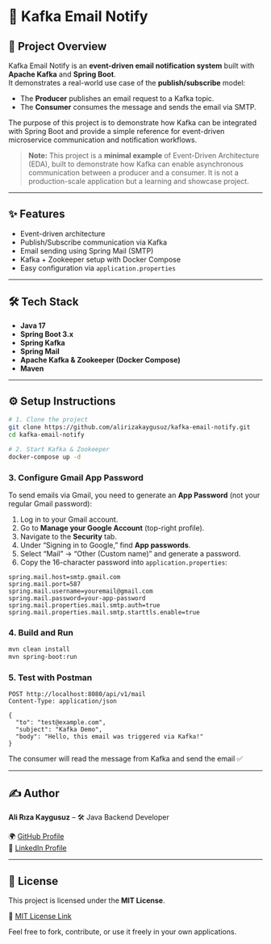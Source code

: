 # 📧 Kafka Email Notify

## 🚀 Project Overview
Kafka Email Notify is an **event-driven email notification system** built with **Apache Kafka** and **Spring Boot**.  
It demonstrates a real-world use case of the **publish/subscribe** model:  
- The **Producer** publishes an email request to a Kafka topic.  
- The **Consumer** consumes the message and sends the email via SMTP.  

The purpose of this project is to demonstrate how Kafka can be integrated with Spring Boot and provide a simple reference for event-driven microservice communication and notification workflows.  

> **Note:** This project is a **minimal example** of Event-Driven Architecture (EDA), built to demonstrate how Kafka can enable asynchronous communication between a producer and a consumer. It is not a production-scale application but a learning and showcase project.

---

## ✨ Features
- Event-driven architecture  
- Publish/Subscribe communication via Kafka  
- Email sending using Spring Mail (SMTP)  
- Kafka + Zookeeper setup with Docker Compose  
- Easy configuration via `application.properties`  

---

## 🛠 Tech Stack
- **Java 17**  
- **Spring Boot 3.x**  
- **Spring Kafka**  
- **Spring Mail**  
- **Apache Kafka & Zookeeper (Docker Compose)**  
- **Maven**  

---

## ⚙️ Setup Instructions

```bash
# 1. Clone the project
git clone https://github.com/alirizakaygusuz/kafka-email-notify.git
cd kafka-email-notify

# 2. Start Kafka & Zookeeper
docker-compose up -d
```

### 3. Configure Gmail App Password
To send emails via Gmail, you need to generate an **App Password** (not your regular Gmail password):  
1. Log in to your Gmail account.  
2. Go to **Manage your Google Account** (top-right profile).  
3. Navigate to the **Security** tab.  
4. Under “Signing in to Google,” find **App passwords**.  
5. Select “Mail” → “Other (Custom name)” and generate a password.  
6. Copy the 16-character password into `application.properties`:  

```properties
spring.mail.host=smtp.gmail.com
spring.mail.port=587
spring.mail.username=youremail@gmail.com
spring.mail.password=your-app-password
spring.mail.properties.mail.smtp.auth=true
spring.mail.properties.mail.smtp.starttls.enable=true
```

### 4. Build and Run
```bash
mvn clean install
mvn spring-boot:run
```

### 5. Test with Postman
```http
POST http://localhost:8080/api/v1/mail
Content-Type: application/json

{
  "to": "test@example.com",
  "subject": "Kafka Demo",
  "body": "Hello, this email was triggered via Kafka!"
}
```

The consumer will read the message from Kafka and send the email ✅  

---

## ✍️ Author
**Ali Rıza Kaygusuz** – 🛠 Java Backend Developer  

🌍 [GitHub Profile](https://github.com/alirizakaygusuz)  
💼 [LinkedIn Profile](https://www.linkedin.com/in/alirizakaygusuz)  

---

## 📄 License
This project is licensed under the **MIT License**.  

📜 [MIT License Link](https://opensource.org/licenses/MIT)  

Feel free to fork, contribute, or use it freely in your own applications.  
